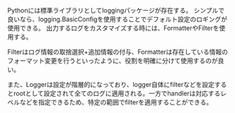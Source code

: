 Pythonには標準ライブラリとしてloggingパッケージが存在する。
シンプルで良いなら、logging.BasicConfigを使用することでデフォルト設定のロギングが使用できる。
出力するログをカスタマイズする時には、FormatterやFilterを使用する。

Filterはログ情報の取捨選択+追加情報の付与、Formatterは存在している情報のフォーマット変更を行うといったように、役割を明確に分けて使用するのが良い。

また、Loggerは設定が階層的になっており、logger自体にfilterなどを設定するとrootとして設定されて全てのログに適用される。一方でhandlerは対応するレベルなどを指定できるため、特定の範囲でfilterを適用することができる。